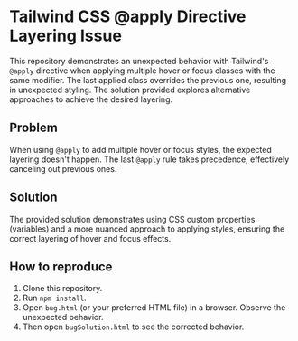 # Tailwind CSS @apply Directive Layering Issue

This repository demonstrates an unexpected behavior with Tailwind's `@apply` directive when applying multiple hover or focus classes with the same modifier.  The last applied class overrides the previous one, resulting in unexpected styling.  The solution provided explores alternative approaches to achieve the desired layering.

## Problem

When using `@apply` to add multiple hover or focus styles, the expected layering doesn't happen. The last `@apply` rule takes precedence, effectively canceling out previous ones.

## Solution

The provided solution demonstrates using CSS custom properties (variables) and a more nuanced approach to applying styles, ensuring the correct layering of hover and focus effects.

## How to reproduce

1. Clone this repository.
2. Run `npm install`.
3. Open `bug.html` (or your preferred HTML file) in a browser.  Observe the unexpected behavior.
4. Then open `bugSolution.html` to see the corrected behavior.
